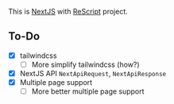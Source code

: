 This is [NextJS](https://nextjs.org) with [ReScript](https://rescript-lang.org/) project.

## To-Do

- [x] tailwindcss
  - [ ] More simplify tailwindcss (how?)
- [x] NextJS API `NextApiRequest`, `NextApiResponse`
- [x] Multiple page support
  - [ ] More better multiple page support
